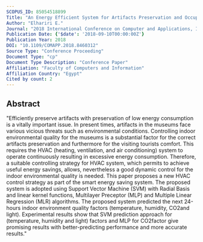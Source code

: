 ```yaml
---
SCOPUS_ID: 85054518899
Title: "An Energy Efficient System for Artifacts Preservation and Occupant Comfort"
Author: "Elhariri E."
Journal: "2018 International Conference on Computer and Applications, ICCA 2018"
Publication Date: {'$date': '2018-09-10T00:00:00Z'}
Publication Year: 2018
DOI: "10.1109/COMAPP.2018.8460312"
Source Type: "Conference Proceeding"
Document Type: "cp"
Document Type Description: "Conference Paper"
Affiliation: "Faculty of Computers and Information"
Affiliation Country: "Egypt"
Cited by count: 2
---
```


## Abstract
"Efficiently preserve artifacts with preservation of low energy consumption is a vitally important issue. In present times, artifacts in the museums face various vicious threats such as environmental conditions. Controlling indoor environmental quality for the museums is a substantial factor for the correct artifacts preservation and furthermore for the visiting tourists comfort. This requires the HVAC (heating, ventilation, and air conditioning) system to operate continuously resulting in excessive energy consumption. Therefore, a suitable controlling strategy for HVAC system, which permits to achieve useful energy savings, allows, nevertheless a good dynamic control for the indoor environmental quality is needed. This paper proposes a new HVAC control strategy as part of the smart energy saving system. The proposed system is adopted using Support Vector Machine (SVM) with Radial Basis and linear kernel functions, Multilayer Preceptor (MLP) and Multiple Linear Regression (MLR) algorithms. The proposed system predicted the next 24-hours indoor environment quality factors (temperature, humidity, CO2and light). Experimental results show that SVM prediction approach for (temperature, humidity and light) factors and MLP for CO2factor give promising results with better-predicting performance and more accurate results."

